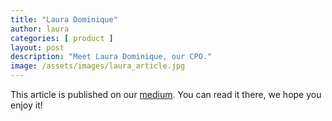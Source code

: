 ```yaml
---
title: "Laura Dominique"
author: laura
categories: [ product ]
layout: post
description: "Meet Laura Dominique, our CPO."
image: /assets/images/laura_article.jpg
---
```


This article is published on our [medium](https://mytraffic.medium.com/learn-more-about-the-mytraffic-product-team-thanks-to-our-cpo-testimonial-3b31d037870c).
You can read it there, we hope you enjoy it!

